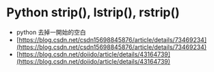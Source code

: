 # Python strip(), lstrip(), rstrip()

* python 去掉一開始的空白
* [https://blog.csdn.net/csdn15698845876/article/details/73469234](https://blog.csdn.net/csdn15698845876/article/details/73469234)
* [https://blog.csdn.net/doiido/article/details/43164739](https://blog.csdn.net/doiido/article/details/43164739)
